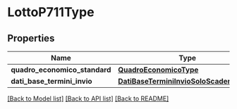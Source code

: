 # LottoP711Type

## Properties
Name | Type | Description | Notes
------------ | ------------- | ------------- | -------------
**quadro_economico_standard** | [**QuadroEconomicoType**](QuadroEconomicoType.md) |  | [optional] 
**dati_base_termini_invio** | [**DatiBaseTerminiInvioSoloScadenzaType**](DatiBaseTerminiInvioSoloScadenzaType.md) |  | [optional] 

[[Back to Model list]](../README.md#documentation-for-models) [[Back to API list]](../README.md#documentation-for-api-endpoints) [[Back to README]](../README.md)

